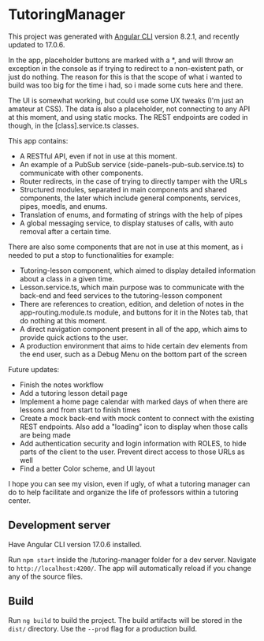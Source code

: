 # TutoringManager

This project was generated with [Angular CLI](https://github.com/angular/angular-cli) version 8.2.1, and recently updated to 17.0.6.

In the app, placeholder buttons are marked with a *, and will throw an exception in the console as if trying to redirect to a non-existent path, or just do nothing. The reason for this is that the scope of what i wanted to build was too big for the time i had, so i made some cuts here and there.

The UI is somewhat working, but could use some UX tweaks (I'm just an amateur at CSS). The data is also a placeholder, not connecting to any API at this moment, and using static mocks. The REST endpoints are coded in though, in the [class].service.ts classes. 

This app contains: 
- A RESTful API, even if not in use at this moment.
- An example of a PubSub service (side-panels-pub-sub.service.ts) to communicate with other components.
- Router redirects, in the case of trying to directly tamper with the URLs
- Structured modules, separated in main components and shared components, the later which include general components, services, pipes, moedls, and enums.
- Translation of enums, and formating of strings with the help of pipes
- A global messaging service, to display statuses of calls, with auto removal after a certain time. 

There are also some components that are not in use at this moment, as i needed to put a stop to functionalities for example: 
- Tutoring-lesson component, which aimed to display detailed information about a class in a given time.
- Lesson.service.ts, which main purpose was to communicate with the back-end and feed services to the tutoring-lesson component
- There are references to creation, edition, and deletion of notes in the app-routing.module.ts module, and buttons for it in the Notes tab, that do nothing at this moment.
- A direct navigation component present in all of the app, which aims to provide quick actions to the user.
- A production environment that aims to hide certain dev elements from the end user, such as a Debug Menu on the bottom part of the screen

Future updates: 
- Finish the notes workflow
- Add a tutoring lesson detail page
- Implement a home page calendar with marked days of when there are lessons and from start to finish times
- Create a mock back-end with mock content to connect with the existing REST endpoints. Also add a "loading" icon to display when those calls are being made
- Add authentication security and login information with ROLES, to hide parts of the client to the user. Prevent direct access to those URLs as well
- Find a better Color scheme, and UI layout

I hope you can see my vision, even if ugly, of what a tutoring manager can do to help facilitate and organize the life of professors within a tutoring center. 

## Development server

Have Angular CLI version 17.0.6 installed. 

Run `npm start` inside the /tutoring-manager folder for a dev server. Navigate to `http://localhost:4200/`. The app will automatically reload if you change any of the source files.

## Build

Run `ng build` to build the project. The build artifacts will be stored in the `dist/` directory. Use the `--prod` flag for a production build.
